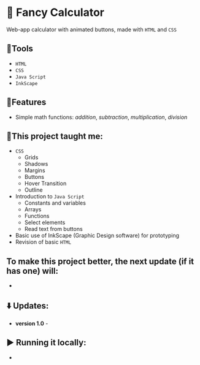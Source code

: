 # 🧮 Fancy Calculator
  Web-app calculator with animated buttons, made with `HTML` and `CSS`
  ## 📘Tools
  - `HTML`
  - `CSS`
  - `Java Script`
  - `InkScape`

## 📃Features
  - Simple math functions: *addition*, *subtraction*, *multiplication*, *division*

## 🎯This project taught me:
 - `CSS`
     - Grids
     - Shadows
     - Margins
     - Buttons
     - Hover Transition
     - Outline
 - Introduction to `Java Script`
      - Constants and variables
      - Arrays
      - Functions
      - Select elements
      - Read text from buttons
 - Basic use of InkScape (Graphic Design software) for prototyping
 - Revision of basic `HTML`

## To make this project better, the next update (if it has one) will:
  - 

## ⬇️ Updates:
 - **version 1.0** - 

## ▶️ Running it locally:
  - 
